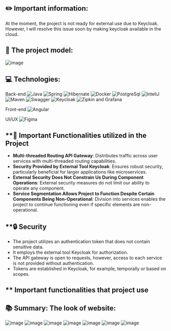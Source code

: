 ## **✏️ Important information:**
At the moment, the project is not ready for external use due to Keycloak. However, I will resolve this issue soon by making keycloak available in the cloud.

## **🚀 The project model:**
![image](https://github.com/mat-rys/training-notebook-microservice/assets/98847639/14bff766-9a38-4c97-a665-6a61e5dd68c9)

## **💻 Technologies:**
Back-end
![Java](https://img.shields.io/badge/-Java-007396?style=flat-square&logo=java&logoColor=white) ![Spring](https://img.shields.io/badge/-Spring-6DB33F?style=flat-square&logo=spring&logoColor=white) ![Hibernate](https://img.shields.io/badge/-Hibernate-59666C?style=flat-square&logo=hibernate&logoColor=white) ![Docker](https://img.shields.io/badge/-Docker-2496ED?style=flat-square&logo=docker&logoColor=white) ![PostgreSql](https://img.shields.io/badge/-PostgreSQL-4169E1?style=flat-square&logo=postgresql&logoColor=white)
![InteliJ](https://img.shields.io/badge/-IntelliJ%20IDEA-000000?style=flat-square&logo=intellij-idea&logoColor=white) ![Maven](https://img.shields.io/badge/-Maven-C71A36?style=flat-square&logo=apache-maven&logoColor=white) ![Swagger](https://img.shields.io/badge/-Swagger-85EA2D?style=flat-square&logo=swagger&logoColor=black) ![Keycloak](https://img.shields.io/badge/-Keycloak-0052CC?style=flat-square&logo=keycloak&logoColor=white) ![Zipkin and Grafana](https://img.shields.io/badge/-Zipkin%20%26%20Grafana-FFCA28?style=flat-square&logo=grafana&logoColor=black)

Front-end
![Angular](https://img.shields.io/badge/-Angular-DD0031?style=flat-square&logo=angular&logoColor=white)

UI/UX
![Figma](https://img.shields.io/badge/-Figma-F24E1E?style=flat-square&logo=figma&logoColor=white)

## **🧩 Important Functionalities utilized in the Project
* **Multi-threaded Routing API Gateway**: Distributes traffic across user services with multi-threaded routing capabilities.
* **Security Provided by External Tool Keycloak**: Ensures robust security, particularly beneficial for larger applications like microservices.
* **External Security Does Not Constrain Us During Component Operations**: External security measures do not limit our ability to operate any component.
* **Service Segmentation Allows Project to Function Despite Certain Components Being Non-Operational**: Division into services enables the project to continue functioning even if specific elements are non-operational.

## **🔒 Security
* The project utilizes an authentication token that does not contain sensitive data.
* It employs the external tool Keycloak for authorization.
* The API gateway is open to requests, however, access to each service is not provided without authentication.
* Tokens are established in Keycloak, for example, temporally or based on scopes.

## **  Important functionalities that project use

## **📚 Summary: The look of website:**
![image](https://github.com/mat-rys/training-notebook-microservice/assets/98847639/f14a0552-fa58-4a25-9c46-f0f5578ced1f)
![image](https://github.com/mat-rys/training-notebook-microservice/assets/98847639/33de29d0-69e0-4466-9fb2-d335c44f1ecf)
![image](https://github.com/mat-rys/training-notebook-microservice/assets/98847639/67a24285-62c6-42a2-918a-26e5b186014d)
![image](https://github.com/mat-rys/training-notebook-microservice/assets/98847639/78f5c5a7-0fb1-4169-99b6-fab0c6eb158b)
![image](https://github.com/mat-rys/training-notebook-microservice/assets/98847639/e4ce8b21-ab93-4443-a216-d93577c665e4)
![image](https://github.com/mat-rys/training-notebook-microservice/assets/98847639/0538e4e8-ed6d-48cf-a085-082fced2b2f0)
![image](https://github.com/mat-rys/training-notebook-microservice/assets/98847639/792ac68d-cec8-4f7e-8e2c-b5fbad152fa3)






